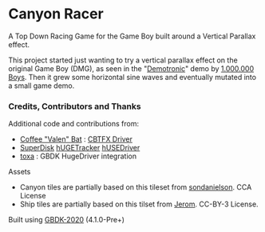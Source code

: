 
# Canyon Racer

A Top Down Racing Game for the Game Boy built around a Vertical Parallax effect.

This project started just wanting to try a vertical parallax effect on the original Game Boy (DMG), as seen in the "[Demotronic](https://demozoo.org/productions/20662/)" demo by [1.000.000 Boys](https://demozoo.org/productions/20662/). Then it grew some horizontal sine waves and eventually mutated into a small game demo.



### Credits, Contributors and Thanks

Additional code and contributions from:
  - [Coffee "Valen" Bat](https://twitter.com/cofebbat) : [CBTFX Driver](https://github.com/datguywitha3ds/CBT-FX)
  - [SuperDisk](https://github.com/SuperDisk) [hUGETracker](https://github.com/SuperDisk/hUGETracker) [hUSEDriver](https://github.com/SuperDisk/)
  - [toxa](https://github.com/untoxa/) : GBDK HugeDriver integration

Assets
  - Canyon tiles are partially based on this tileset from [sondanielson](https://sondanielson.itch.io/gameboy-simple-rpg-tileset). CCA License
  - Ship tiles are partially based on this tilset from [Jerom](https://opengameart.org/content/retro-spaceships). CC-BY-3 License.


Built using [GBDK-2020](https://github.com/gbdk-2020/gbdk-2020) (4.1.0-Pre+)
